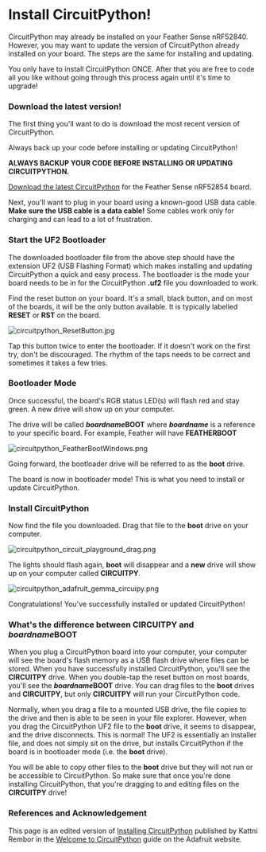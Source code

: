 # Install CircuitPython!

CircuitPython may already be installed on your Feather Sense nRF52840. However, you may want to update the version of CircuitPython already installed on your board. The steps are the same for installing and updating.&#x20;

You only have to install CircuitPython ONCE. After that you are free to code all you like without going through this process again until it's time to upgrade!

### Download the latest version!

The first thing you'll want to do is download the most recent version of CircuitPython.

Always back up your code before installing or updating CircuitPython!

**ALWAYS BACKUP YOUR CODE BEFORE INSTALLING OR UPDATING CIRCUITPYTHON.**&#x20;

[Download the latest CircuitPython](https://adafruit-circuit-python.s3.amazonaws.com/bin/feather\_bluefruit\_sense/en\_GB/adafruit-circuitpython-feather\_bluefruit\_sense-en\_GB-8.2.1.uf2) for the Feather Sense nRF52854 board.

Next, you'll want to plug in your board using a known-good USB data cable. **Make sure the USB cable is a data cable!** Some cables work only for charging and can lead to a lot of frustration.

### Start the UF2 Bootloader

The downloaded bootloader file from the above step should have the extension UF2 (USB Flashing Format) which makes installing and updating CircuitPython a quick and easy process. The bootloader is the mode your board needs to be in for the CircuitPython **.uf2** file you downloaded to work.&#x20;

Find the reset button on your board. It's a small, black button, and on most of the boards, it will be the only button available. It is typically labelled **RESET** or **RST** on the board.&#x20;

![circuitpython\_ResetButton.jpg](https://cdn-learn.adafruit.com/assets/assets/000/048/977/medium800/circuitpython\_ResetButton.jpg?1512750806)

Tap this button twice to enter the bootloader. If it doesn't work on the first try, don't be discouraged. The rhythm of the taps needs to be correct and sometimes it takes a few tries.&#x20;

### Bootloader Mode

Once successful, the board's RGB status LED(s) will flash red and stay green. A new drive will show up on your computer.

The drive will be called _**boardname**_**BOOT** where _**boardname**_ is a reference to your specific board. For example, Feather will have **FEATHERBOOT**

![circuitpython\_FeatherBootWindows.png](https://cdn-learn.adafruit.com/assets/assets/000/048/978/medium800/circuitpython\_FeatherBootWindows.png?1512750806)

Going forward, the bootloader drive will be referred to as the **boot** drive.

The board is now in bootloader mode! This is what you need to install or update CircuitPython.

### Install CircuitPython

Now find the file you downloaded. Drag that file to the **boot** drive on your computer.

![circuitpython\_circuit\_playground\_drag.png](https://cdn-learn.adafruit.com/assets/assets/000/049/259/medium800/circuitpython\_circuit\_playground\_drag.png?1513181045)

The lights should flash again, **boot** will disappear and a **new** drive will show up on your computer called **CIRCUITPY**.

![circuitpython\_adafruit\_gemma\_circuipy.png](https://cdn-learn.adafruit.com/assets/assets/000/048/980/medium800/circuitpython\_adafruit\_gemma\_circuipy.png?1512750807)

Congratulations! You've successfully installed or updated CircuitPython!

### What's the difference between **CIRCUITPY** and _**boardname**_**BOOT**&#x20;

When you plug a CircuitPython board into your computer, your computer will see the board's flash memory as a USB flash drive where files can be stored. When you have successfully installed CircuitPython, you'll see the **CIRCUITPY** drive. When you double-tap the reset button on most boards, you'll see the _**boardname**_**BOOT** drive. You can drag files to the **boot** drives and **CIRCUITPY**, but only **CIRCUITPY** will run your CircuitPython code.

Normally, when you drag a file to a mounted USB drive, the file copies to the drive and then is able to be seen in your file explorer. However, when you drag the CircuitPython UF2 file to the **boot** drive, it seems to disappear, and the drive disconnects. This is normal! The UF2 is essentially an installer file, and does not simply sit on the drive, but installs CircuitPython if the board is in bootloader mode (i.e. the **boot** drive).

You will be able to copy other files to the **boot** drive but they will not run or be accessible to CircuitPython. So make sure that once you're done installing CircuitPython, that you're dragging to and editing files on the **CIRCUITPY** drive!

### References and Acknowledgement

This page is an edited version of [Installing CircuitPython](https://learn.adafruit.com/welcome-to-circuitpython/installing-circuitpython) published by Kattni Rembor in the [Welcome to CircuitPython](https://learn.adafruit.com/welcome-to-circuitpython/overview) guide on the Adafruit website.
